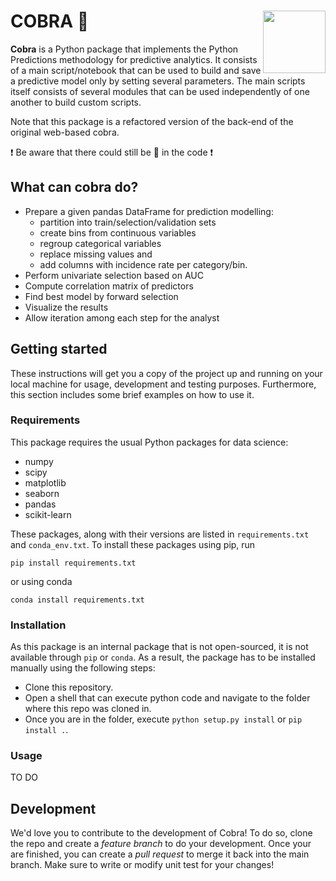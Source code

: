 # COBRA :snake: <img src="https://github.com/JanBenisek/Pytho/blob/master/pythongrey%20large.png" width="100" align="right">

**Cobra** is a Python package that implements the Python Predictions methodology for predictive analytics. It consists of a main script/notebook that can be used to build and save a predictive model only by setting several parameters. The main scripts itself consists of several modules that can be used independently of one another to build custom scripts.

Note that this package is a refactored version of the back-end of the original web-based cobra.

:heavy_exclamation_mark: Be aware that there could still be :bug: in the code :heavy_exclamation_mark:

## What can cobra do?

  * Prepare a given pandas DataFrame for prediction modelling:
    - partition into train/selection/validation sets
    - create bins from continuous variables
    - regroup categorical variables
    - replace missing values and
    - add columns with incidence rate per category/bin.
  * Perform univariate selection based on AUC
  * Compute correlation matrix of predictors
  * Find best model by forward selection
  * Visualize the results
  * Allow iteration among each step for the analyst

## Getting started

These instructions will get you a copy of the project up and running on your local machine for usage, development and testing purposes. Furthermore, this section includes some brief examples on how to use it.

### Requirements

This package requires the usual Python packages for data science:

* numpy
* scipy
* matplotlib
* seaborn
* pandas
* scikit-learn

These packages, along with their versions are listed in `requirements.txt` and `conda_env.txt`. To install these packages using pip, run

```
pip install requirements.txt
```

or using conda

```
conda install requirements.txt
```

### Installation

As this package is an internal package that is not open-sourced, it is not available through `pip` or `conda`. As a result, the package has to be installed manually using the following steps:

  * Clone this repository.
  * Open a shell that can execute python code and navigate to the folder where this repo was cloned in.
  * Once you are in the folder, execute `python setup.py install` or `pip install .`.

### Usage

TO DO

## Development

We'd love you to contribute to the development of Cobra! To do so, clone the repo and create a _feature branch_ to do your development. Once your are finished, you can create a _pull request_ to merge it back into the main branch. Make sure to write or modify unit test for your changes!
